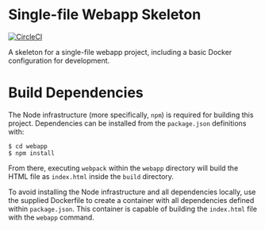 # Single-file Webapp Skeleton

[![CircleCI](https://img.shields.io/circleci/project/github/abstiles/single-file-webapp-skeleton.svg)](https://circleci.com/gh/abstiles/single-file-webapp-skeleton)

A skeleton for a single-file webapp project, including a basic Docker
configuration for development.

# Build Dependencies

The Node infrastructure (more specifically, `npm`) is required for building
this project. Dependencies can be installed from the `package.json` definitions
with:

    $ cd webapp
    $ npm install

From there, executing `webpack` within the `webapp` directory will build the
HTML file as `index.html` inside the `build` directory.

To avoid installing the Node infrastructure and all dependencies locally, use
the supplied Dockerfile to create a container with all dependencies defined
within `package.json`. This container is capable of building the `index.html`
file with the `webapp` command.
